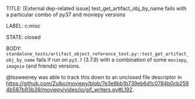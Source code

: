 TITLE:
[External dep-related issue] test_get_artifact_obj_by_name fails with a particular combo of py37 and moviepy versions

LABEL:
c:misc

STATE:
closed

BODY:
`standalone_tests/artifact_object_reference_test.py::test_get_artifact_obj_by_name` fails if run on `py3.7` (3.7.9) with a combination of some `moviepy`, `imageio` (and friends) versions. 

@tssweeney was able to track this down to an unclosed file descriptor in https://github.com/Zulko/moviepy/blob/7e3e8bb1b739eb6d1c0784b0cb2594b587b93b39/moviepy/video/io/gif_writers.py#L192.

